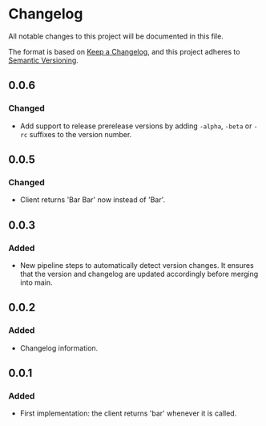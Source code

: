 # Changelog

All notable changes to this project will be documented in this file.

The format is based on [Keep a Changelog](https://keepachangelog.com/en/1.1.0/),
and this project adheres to [Semantic Versioning](https://semver.org/spec/v2.0.0.html).

## 0.0.6

### Changed

- Add support to release prerelease versions by adding `-alpha`, `-beta` or `-rc` suffixes to the version number.

## 0.0.5

### Changed

- Client returns 'Bar Bar' now instead of 'Bar'.

## 0.0.3

### Added

- New pipeline steps to automatically detect version changes. It ensures that the version and changelog are updated accordingly before merging into main.

## 0.0.2

### Added

- Changelog information.

## 0.0.1

### Added

- First implementation: the client returns 'bar' whenever it is called.
